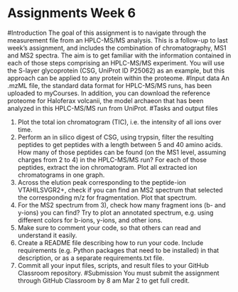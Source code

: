 # Assignments Week 6
#Introduction
The goal of this assignment is to navigate through the measurement file from an HPLC-MS/MS analysis. This is a follow-up to last week’s assignment, and includes the combination of chromatography, MS1 and MS2 spectra. The aim is to get familiar with the information contained in each of those steps comprising an HPLC-MS/MS experiment. You will use the S-layer glycoprotein (CSG, UniProt ID P25062) as an example, but this approach can be applied to any protein within the proteome.
#Input data
An .mzML file, the standard data format for HPLC-MS/MS runs, has been uploaded to myCourses. In addition, you can download the reference proteome for Haloferax volcanii, the model archaeon that has been analyzed in this HPLC-MS/MS run from UniProt.
#Tasks and output files
1)	Plot the total ion chromatogram (TIC), i.e. the intensity of all ions over time.
2)	Perform an in silico digest of CSG, using trypsin, filter the resulting peptides to get peptides with a length between 5 and 40 amino acids. How many of those peptides can be found (on the MS1 level, assuming charges from 2 to 4) in the HPLC-MS/MS run? For each of those peptides, extract the ion chromatogram. Plot all extracted ion chromatograms in one graph.
3)	Across the elution peak corresponding to the peptide-ion VTAHILSVGR2+, check if you can find an MS2 spectrum that selected the corresponding m/z for fragmentation. Plot that spectrum.
4)	For the MS2 spectrum from 3), check how many fragment ions (b- and y-ions) you can find? Try to plot an annotated spectrum, e.g. using different colors for b-ions, y-ions, and other ions.
5)	Make sure to comment your code, so that others can read and understand it easily. 
6)	Create a README file describing how to run your code. Include requirements (e.g. Python packages that need to be installed) in that description, or as a separate requirements.txt file.
7)	Commit all your input files, scripts, and result files to your GitHub Classroom repository.
#Submission
You must submit the assignment through GitHub Classroom by 8 am Mar 2 to get full credit. 

